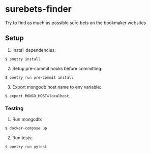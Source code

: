 # surebets-finder

Try to find as much as possible sure bets on the bookmaker websites

## Setup

1. Install dependencies:

```bash
$ poetry install
```

2. Setup pre-commit hooks before committing:

```bash
$ poetry run pre-commit install
```

3. Export mongodb host name to env variable:

```bash
$ export MONGO_HOST=localhost
```

### Testing

1. Run mongodb:

```bash
$ docker-compose up
```

2. Run tests:

```bash
$ poetry run pytest
```
